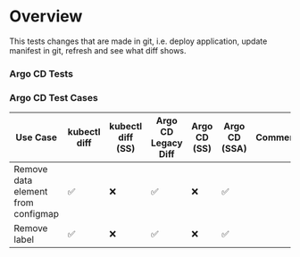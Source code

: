 # Overview

This tests changes that are made in git, i.e. deploy application, update manifest in git, refresh and see what diff shows.

### Argo CD Tests

### Argo CD Test Cases

| Use Case                                                 | kubectl diff | kubectl diff (SS)   |Argo CD Legacy Diff | Argo CD (SS) | Argo CD (SSA) | Comment |
| -------------                                            | ------------ | ------------------- | ------------------ | ------------ | ------------- | ------- |
| Remove data element from configmap                       |       ✅     |         ❌          |         ✅         |      ❌      |      ✅       |         |
| Remove label                                             |       ✅     |         ❌          |         ✅         |      ❌      |      ✅       |         |
